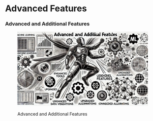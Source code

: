 # Advanced Features

### Advanced and Additional Features

<div align="left">

<figure><img src="../.gitbook/assets/image (33).png" alt="" width="563"><figcaption><p>Advanced and Additional Features</p></figcaption></figure>

</div>

<figure><img src="https://files.oaiusercontent.com/file-T5ad54wQrO4HvKcFehn9YmYa?se=2024-10-11T16%3A21%3A13Z&#x26;sp=r&#x26;sv=2024-08-04&#x26;sr=b&#x26;rscc=max-age%3D604800%2C%20immutable%2C%20private&#x26;rscd=attachment%3B%20filename%3D33052f84-c184-4452-b4a1-1d6578222fc0.webp&#x26;sig=GtgykwfEnKosrkeXSxbIJTtiCN6pqa%2Bfjmab2dyvt6Q%3D" alt=""><figcaption></figcaption></figure>
